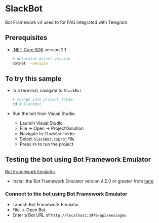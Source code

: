 ﻿# SlackBot

Bot Framework v4 used to for FAQ integrated with Telegram

## Prerequisites

- [.NET Core SDK](https://dotnet.microsoft.com/download) version 2.1

  ```bash
  # determine dotnet version
  dotnet --version
  ```

## To try this sample

- In a terminal, navigate to `SlackBot`

    ```bash
    # change into project folder
    cd # SlackBot
    ```

- Run the bot from Visual Studio.

  
  - Launch Visual Studio
  - File -> Open -> Project/Solution
  - Navigate to `SlackBot` folder
  - Select `SlackBot.csproj` file
  - Press `F5` to run the project

## Testing the bot using Bot Framework Emulator

[Bot Framework Emulator](https://github.com/microsoft/botframework-emulator).

- Install the Bot Framework Emulator version 4.5.0 or greater from [here](https://github.com/Microsoft/BotFramework-Emulator/releases)

### Connect to the bot using Bot Framework Emulator

- Launch Bot Framework Emulator
- File -> Open Bot
- Enter a Bot URL of `http://localhost:3978/api/messages`